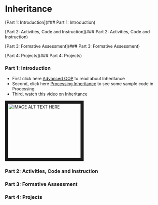 # Inheritance

[Part 1: Introduction](### Part 1: Introduction)

[Part 2: Activities, Code and Instruction](### Part 2: Activities, Code and Instruction)

[Part 3: Formative Assessment](### Part 3: Formative Assessment)

[Part 4: Projects](### Part 4: Projects)


### Part 1: Introduction
* First click here [Advanced OOP](https://runestone.academy/runestone/static/JavaReview/index.html) to read about Inheritance
* Second, click here  [Processing Inheritance](
http://learningprocessing.com/examples/chp22/example-22-01-inheritance) to see some sample code in Processing
* Third, watch this video on Inheritance

<a href="http://www.youtube.com/watch?feature=player_embedded&v=e6eXD8DHc_A
" target="_blank"><img src="http://img.youtube.com/vi/e6eXD8DHc_A/0.jpg" 
alt="IMAGE ALT TEXT HERE" width="240" height="180" border="10" /></a>











### Part 2: Activities, Code and Instruction













### Part 3: Formative Assessment













### Part 4: Projects


